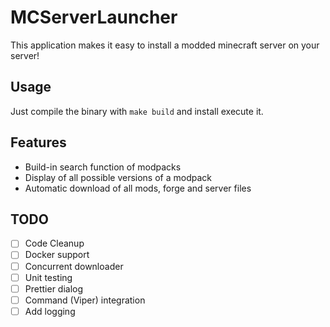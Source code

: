 # MCServerLauncher
This application makes it easy to install a modded minecraft server on your server!

## Usage
Just compile the binary with `make build` and install execute it.

## Features
- Build-in search function of modpacks
- Display of all possible versions of a modpack
- Automatic download of all mods, forge and server files

## TODO
- [ ] Code Cleanup
- [ ] Docker support
- [ ] Concurrent downloader
- [ ] Unit testing
- [ ] Prettier dialog
- [ ] Command (Viper) integration
- [ ] Add logging
